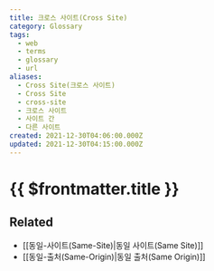 ```yaml
---
title: 크로스 사이트(Cross Site)
category: Glossary
tags:
  - web
  - terms
  - glossary
  - url
aliases:
  - Cross Site(크로스 사이트)
  - Cross Site
  - cross-site
  - 크로스 사이트
  - 사이트 간
  - 다른 사이트
created: 2021-12-30T04:06:00.000Z
updated: 2021-12-30T04:15:00.000Z
---
```


# {{ $frontmatter.title }}

## Related

- [[동일-사이트(Same-Site)|동일 사이트(Same Site)]]
- [[동일-출처(Same-Origin)|동일 출처(Same Origin)]]
